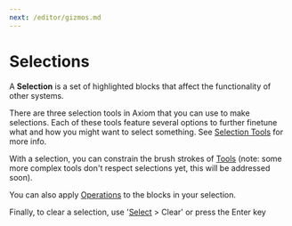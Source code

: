 ```yaml
---
next: /editor/gizmos.md
---
```


# Selections

A **Selection** is a set of highlighted blocks that affect the functionality of other systems.

There are three selection tools in Axiom that you can use to make selections. Each of these tools feature several options to further finetune what and how you might want to select something. See [Selection Tools](/tools/selection/intro.md) for more info.

With a selection, you can constrain the brush strokes of [Tools](/tools/intro.md) (note: some more complex tools don't respect selections yet, this will be addressed soon).

You can also apply [Operations](/editor/mainmenubar.md#operations) to the blocks in your selection.

Finally, to clear a selection, use '[Select](/editor/mainmenubar.md#select) > Clear' or press the Enter key
